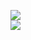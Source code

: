 [![](https://img.shields.io/badge/Made%20With-Github%20Spray-lightgrey.svg?style=for-the-badge&logo=github)](https://github.com/Annihil/github-spray#1073)  
[![](https://i.imgur.com/2DrTn0Z.gif)](https://github.com/Annihil/github-spray)